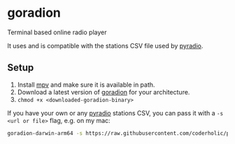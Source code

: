 # goradion
Terminal based online radio player

It uses and is compatible with the stations CSV file used by [pyradio](https://github.com/coderholic/pyradio).

## Setup

1. Install [mpv](https://mpv.io/) and make sure it is available in path.
2. Download a latest version of [goradion](https://github.com/agejevasv/goradion/releases/latest) for your architecture.
3. `chmod +x <downloaded-goradion-binary>`

If you have your own or any [pyradio](https://github.com/coderholic/pyradio) stations CSV, you can pass it with a `-s <url or file>` flag, e.g. on my mac:

```bash
goradion-darwin-arm64 -s https://raw.githubusercontent.com/coderholic/pyradio/master/pyradio/stations.csv
```
